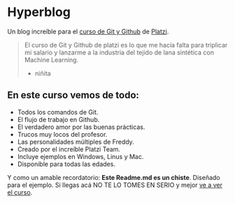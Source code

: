 # Hyperblog 
Un blog increíble para el [curso de Git y Github](https://platzi.com/cursos/git-github/) de [Platzi](https://platzi.com/home).
> El curso de Git y Github de platzi es lo que me hacía falta para triplicar mi salario y lanzarme a la industria del tejido de lana sintética con Machine Learning.
>- niñita

## En este curso vemos de todo:
* Todos los comandos de Git.
* El flujo de trabajo en Github.
* El verdadero amor por las buenas prácticas.
* Trucos muy locos del profesor.
* Las personalidades múltiples de Freddy.
* Creado por el increíble Platzi Team.
* Incluye ejemplos en Windows, Linus y Mac.
* Disponible para todas las edades.

Y como un amable recordatorio: **Este Readme.md es un chiste**. Diseñado para el ejemplo. Si llegas acá NO TE LO TOMES EN SERIO y mejor [ve a ver el curso](https://platzi.com/clases/1557-git-github/19977-readmemd-es-una-excelente-practica/).
